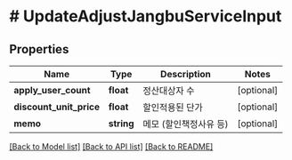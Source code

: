 # # UpdateAdjustJangbuServiceInput

## Properties

Name | Type | Description | Notes
------------ | ------------- | ------------- | -------------
**apply_user_count** | **float** | 정산대상자 수 | [optional]
**discount_unit_price** | **float** | 할인적용된 단가 | [optional]
**memo** | **string** | 메모 (할인책정사유 등) | [optional]

[[Back to Model list]](../../README.md#models) [[Back to API list]](../../README.md#endpoints) [[Back to README]](../../README.md)
